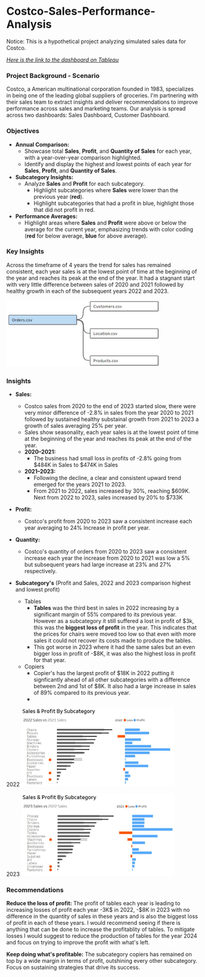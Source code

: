 # Costco-Sales-Performance-Analysis

Notice: This is a hypothetical project analyzing simulated sales data for Costco.

[*Here is the link to the dashboard on Tableau*](https://public.tableau.com/app/profile/joshua.kagwanja/viz/Salesanalysis_17303262492110/SalesDashboard)

### Project Background - Scenario
Costco, a American multinational corporation founded in 1983, specializes in being one of the leading global suppliers of groceries. I'm partnering with their sales team to extract insights and deliver recommendations to improve performance across sales and marketing teams. Our analysis is spread across two dashboards: Sales Dashboard, Customer Dashboard.

### Objectives  
- **Annual Comparison:**  
  - Showcase total **Sales**, **Profit**, and **Quantity of Sales** for each year, with a year-over-year comparison highlighted.
  - Identify and display the highest and lowest points of each year for **Sales**, **Profit**, and **Quantity of Sales**.  
- **Subcategory Insights:**  
  - Analyze **Sales** and **Profit** for each subcategory.  
      - Highlight subcategories where **Sales** were lower than the previous year (**red**).
      - Highlight subcategories that had a profit in blue, highlight those that did not profit in red.
- **Performance Averages:**  
  - Highlight areas where **Sales** and **Profit** were above or below the average for the current year, emphasizing trends with color coding (**red** for below average, **blue** for above average). 

### Key Insights
Across the timeframe of 4 years the trend for sales has remained consistent, each year sales is at the lowest point of time at the beginning of the year and reaches its peak at the end of the year. It had a stagnant start with very little difference between sales of 2020 and 2021 followed by healthy growth in each of the subsequent years 2022 and 2023.

<img src="https://github.com/Joshua-K1234/Costco-Sales-Performance-Analysis/blob/main/Images/Relations%20Sales%20Analysis.JPG" alt="final_clusters" width="400"/>

### Insights
- **Sales:**
  - Costco sales from 2020 to the end of 2023 started slow, there were very minor difference of -2.8% in sales from the year 2020 to 2021 followed by sustained healthy substainal growth from 2021 to 2023 a growth of sales averaging 25% per year.
  - Sales show seasonality, each year sales is at the lowest point of time at the beginning of the year and reaches its peak at the end of the year.
  - **2020–2021:**  
    - The business had small loss in profits of -2.8% going from $484K in Sales to $474K in Sales
  - **2021–2023:**  
    - Following the decline, a clear and consistent upward trend emerged for the years 2021 to 2023.
    - From 2021 to 2022, sales increased by 30%, reaching $609K. Next from 2022 to 2023, sales increased by 20% to $733K

- **Profit:**
  - Costco's profit from 2020 to 2023 saw a consistent increase each year averaging to 24% Increase in profit per year. 

- **Quantity:**
  - Costco's quantity of orders from 2020 to 2023 saw a consistent increase each year the increase from 2020 to 2021 was low a 5% but subsequent years had large increase at 23% and 27% respectively.

- **Subcategory's** (Profit and Sales, 2022 and 2023 comparison highest and lowest profit)
  - Tables
    - **Tables** was the third best in sales in 2022 increasing by a significant margin of 55% compared to its previous year. However as a subcategory it still suffered a lost in profit of $3k, this was the **biggest loss of profit** in the year. This indicates that the prices for chairs were moved too low so that even with more sales it could not recover its costs made to produce the tables.
    - This got worse in 2023 where it had the same sales but an even bigger loss in profit of -$8K, it was also the highest loss in profit for that year.
  - Copiers
    - Copier's has the largest profit of $18K in 2022 putting it signficantly ahead of all other subcategories with a difference between 2nd and 1st of $8K. It also had a large increase in sales of 89% compared to its previous year.
    - 
   
2022
<img src="https://github.com/Joshua-K1234/Costco-Sales-Performance-Analysis/blob/main/Images/Profit%20and%20Sales%20by%20subcategory%202022.JPG" alt="final_clusters" width="400"/>

2023
<img src="https://github.com/Joshua-K1234/Costco-Sales-Performance-Analysis/blob/main/Images/Profit%20and%20Sales%20by%20subcategory%202023.JPG" alt="final_clusters" width="400"/>
 

### Recommendations
**Reduce the loss of profit:** The profit of tables each year is leading to increasing losses of profit each year -3K$ in 2022, -$8K in 2023 with no difference in the quantity of sales in these years and is also the biggest loss of profit in each of these years. I would recommend seeing if there is anything that can be done to increase the profitablity of tables. To mitigate losses I would suggest to reduce the production of tables for the year 2024 and focus on trying to improve the profit with what's left.

**Keep doing what's profitable:** The subcategory copiers has remained on top by a wide margin in terms of profit, outshining every other subcategory. Focus on sustaining strategies that drive its success.




